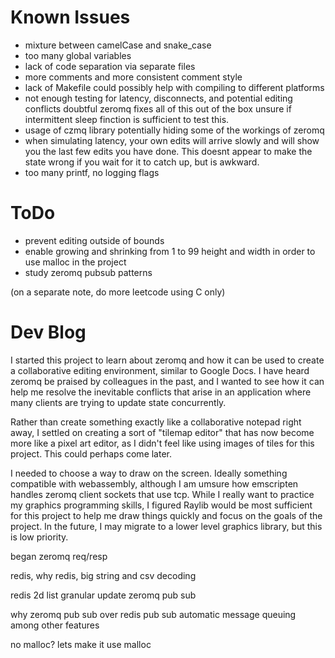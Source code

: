 # Known Issues

- mixture between camelCase and snake_case
- too many global variables
- lack of code separation via separate files
- more comments and more consistent comment style
- lack of Makefile
could possibly help with compiling to different platforms
- not enough testing for latency, disconnects, and potential editing conflicts
doubtful zeromq fixes all of this out of the box
unsure if intermittent sleep finction is sufficient to test this.
- usage of czmq library potentially hiding some of the workings of zeromq
- when simulating latency, your own edits will arrive slowly
and will show you the last few edits you have done.
This doesnt appear to make the state wrong if you wait for it to catch up, but is awkward. 
- too many printf, no logging flags

# ToDo
- prevent editing outside of bounds
- enable growing and shrinking from 1 to 99 height and width in order to use malloc in the project
- study zeromq pubsub patterns

(on a separate note, do more leetcode using C only)

# Dev Blog

I started this project to learn about zeromq and how it can be used to create a collaborative editing environment,
similar to Google Docs. I have heard zeromq be praised by colleagues in the past, and I wanted to see how it can
help me resolve the inevitable conflicts that arise in an application where many clients are trying to update state
concurrently.

Rather than create something exactly like a collaborative notepad right away, I settled on creating a sort of
"tilemap editor" that has now become more like a pixel art editor, as I didn't feel like using images of tiles
for this project. This could perhaps come later.

I needed to choose a way to draw on the screen.  Ideally something compatible with webassembly, although I am umsure
how emscripten handles zeromq client sockets that use tcp.  While I really want to practice my graphics programming
skills, I figured Raylib would be most sufficient for this project to help me draw things quickly and focus on
the goals of the project.  In the future, I may migrate to a lower level graphics library, but this is low priority.

began zeromq req/resp

redis,
why redis,
big string and csv decoding

redis 2d list granular update
zeromq pub sub

why zeromq pub sub over redis pub sub
automatic message queuing among other features

no malloc? lets make it use malloc
